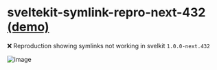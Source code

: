 # sveltekit-symlink-repro-next-432 [(demo)](https://sveltekit-symlink-repro-next-432.vercel.app)
❌ Reproduction showing symlinks not working in svelkit `1.0.0-next.432`

![image](https://user-images.githubusercontent.com/7369575/187001391-b013999d-1f6f-4069-8817-a0b19eb99b3d.png)
